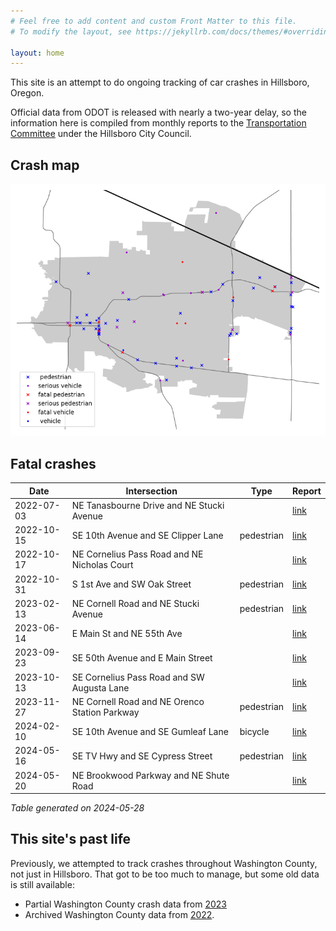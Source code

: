 ```yaml
---
# Feel free to add content and custom Front Matter to this file.
# To modify the layout, see https://jekyllrb.com/docs/themes/#overriding-theme-defaults

layout: home
---
```


This site is an attempt to do ongoing tracking of car crashes in Hillsboro, Oregon.

Official data from ODOT is released with nearly a two-year delay, so the information here is compiled from  monthly reports to the [Transportation Committee](https://www.hillsboro-oregon.gov/our-city/commissions-committees-boards) under the Hillsboro City Council.

## Crash map

![Hillsboro crash map](hillsboro_crashes.png)


## Fatal crashes

| Date | Intersection | Type | Report |
| --- | --- | --- | --- |
| 2022-07-03 | NE Tanasbourne Drive and NE Stucki Avenue |  | [link](https://hillsboro-oregon.civicweb.net/document/46501/TC%20Crash%20Report%20Memo%207.21.pdf) |
| 2022-10-15 | SE 10th Avenue and SE Clipper Lane | pedestrian | [link](https://hillsboro-oregon.civicweb.net/document/50837/TC%20Crash%20Report%20Memo%2010.15.22.pdf) |
| 2022-10-17 | NE Cornelius Pass Road and NE Nicholas Court |  | [link](https://hillsboro-oregon.civicweb.net/document/51927/TC%20Crash%20Report%20Memo%2011.9.22.pdf) |
| 2022-10-31 | S 1st Ave and SW Oak Street | pedestrian | [link](https://hillsboro-oregon.civicweb.net/document/51927/TC%20Crash%20Report%20Memo%2011.9.22.pdf) |
| 2023-02-13 | NE Cornell Road and NE Stucki Avenue | pedestrian | [link](https://hillsboro-oregon.civicweb.net/document/57390/TC%20Crash%20Report%20Memo%204.25.23.pdf) |
| 2023-06-14 | E Main St and NE 55th Ave |  | [link](https://hillsboro-oregon.civicweb.net/document/60479/TC%20Crash%20Report%20Memo%207.25.23.pdf) |
| 2023-09-23 | SE 50th Avenue and E Main Street |  | [link](https://hillsboro-oregon.civicweb.net/document/164356/TC%20Crash%20Report%20Memo%2010.24.23.pdf) |
| 2023-10-13 | SE Cornelius Pass Road and SW Augusta Lane |  | [link](https://hillsboro-oregon.civicweb.net/document/164356/TC%20Crash%20Report%20Memo%2010.24.23.pdf) |
| 2023-11-27 | NE Cornell Road and NE Orenco Station Parkway | pedestrian | [link](https://hillsboro-oregon.civicweb.net/document/232854/TC%20Crash%20Report%20Memo%201.23.24.pdf) |
| 2024-02-10 | SE 10th Avenue and SE Gumleaf Lane | bicycle | [link](https://hillsboro-oregon.civicweb.net/document/233521/TC%20Crash%20Report%20Memo%202.9.24.pdf) |
| 2024-05-16 | SE TV Hwy and SE Cypress Street | pedestrian | [link](https://hillsboro-oregon.civicweb.net/document/236844/TC%20Crash%20Report%20Memo%205.22.24.pdf) |
| 2024-05-20 | NE Brookwood Parkway and NE Shute Road |  | [link](https://hillsboro-oregon.civicweb.net/document/236844/TC%20Crash%20Report%20Memo%205.22.24.pdf) |

*Table generated on 2024-05-28*

## This site's past life

Previously, we attempted to track crashes throughout Washington County, not just in Hillsboro. That got to be too much to manage, but some old data is still available:

- Partial Washington County crash data from [2023](washington-county/)
- Archived Washington County data from [2022](washington-county/fatalities2022/).
